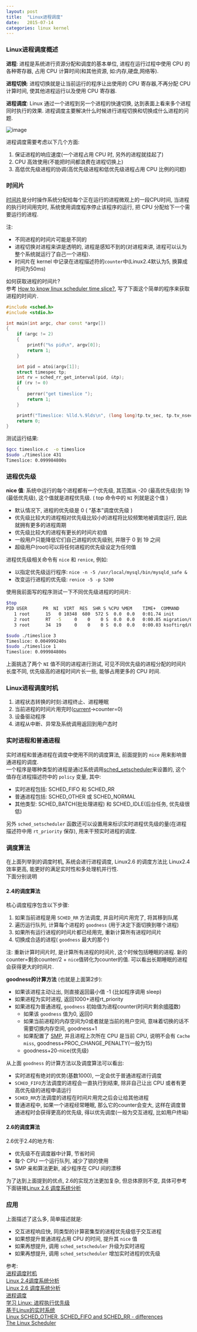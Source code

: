 ```yaml
---
layout: post
title:  "Linux进程调度"
date:   2015-07-14
categories: linux kernel
---
```


### Linux进程调度概述
**进程**: 进程是系统进行资源分配和调度的基本单位, 进程在运行过程中使用 CPU 的各种寄存器, 占用 CPU 计算时间(和其他资源, 如:内存,硬盘,网络等).

**进程切换**: 进程切换就是让当前运行的程序让出使用的 CPU 寄存器,不再分配 CPU 计算时间, 使其他进程运行以及使用 CPU 寄存器.

**进程调度**: Linux 通过一个进程到另一个进程的快速切换, 达到表面上看来多个进程同时执行的效果. 进程调度主要解决什么时候进行进程切换和切换成什么进程的问题.

![image](http://1824.img.pp.sohu.com.cn/images/blog/2012/10/29/15/4/e38795997_13b6f4fa2bdg2_blog.png)

进程调度需要考虑以下几个方面:

1. 保证进程的响应速度(一个进程占用 CPU 时, 另外的进程就挂起了)
2. CPU 高效使用(不能把时间都浪费在进程切换上)
3. 高低优先级进程的协调(高优先级进程和低优先级进程占用 CPU 比例的问题)

### 时间片
[时间片](https://zh.wikipedia.org/wiki/时间片)是分时操作系统分配给每个正在运行的进程微观上的一段CPU时间, 当进程的执行时间用完时, 系统使用调度程序停止该程序的运行, 把 CPU 分配给下一个需要运行的进程.  

注:

* 不同进程的时间片可能是不同的
* 进程切换对进程来讲是透明的, 进程是感知不到的(对进程来讲, 进程可以认为整个系统就运行了自己一个进程).
* 时间片在 kernel 中记录在进程描述符的`counter`中(Linux2.4默认为5, 换算成时间为50ms)

如何获取进程的时间片?  
参考 [How to know linux scheduler time slice?](http://stackoverflow.com/questions/16401294/how-to-know-linux-scheduler-time-slice), 写了下面这个简单的程序来获取进程的时间片.

```cpp
#include <sched.h>
#include <stdio.h>

int main(int argc, char const *argv[])
{
    if (argc != 2)
    {
        printf("%s pid\n", argv[0]);
        return 1;
    }

    int pid = atoi(argv[1]);
    struct timespec tp;
    int rv = sched_rr_get_interval(pid, &tp);
    if (rv != 0)
    {
        perror("get timeslice ");
        return 1;
    }

    printf("Timeslice: %lld.%.9lds\n", (long long)tp.tv_sec, tp.tv_nsec);
    return 0;
}

```

测试运行结果:

```sh
$gcc timeslice.c  -o timeslice
$sudo ./timeslice 431
Timeslice: 0.099984800s
```


### 进程优先级
**nice 值**: 系统中运行的每个进程都有一个优先级, 其范围从 -20 (最高优先级)到 19 (最低优先级), 这个值就是进程优先级. ( top 命令中的 `NI` 列就是这个值 )  

* 默认情况下, 进程的优先级是 0 ( “基本”调度优先级 )
* 优先级比较大的进程相对优先级比较小的进程将比较频繁地被调度运行, 因此就拥有更多的进程周期
* 优先级比较大的进程有更长的时间片初值
* 一般用户只能降低它们自己进程的优先级别, 并限于 0 到 19 之间
* 超级用户(root)可以将任何进程的优先级设定为任何值

进程优先级相关命令有 `nice` 和 `renice`, 例如:  

* 以指定优先级运行程序: `nice -n -5 /usr/local/mysql/bin/mysqld_safe &`  
* 改变运行进程的优先级: `renice -5 -p 5200`

使用我前面写的程序测试一下不同优先级进程的时间片:

```sh
$top
PID USER      PR  NI  VIRT  RES  SHR S %CPU %MEM    TIME+  COMMAND
   1 root      15   0 10348  680  572 S  0.0  0.0   0:01.74 init
   2 root      RT  -5     0    0    0 S  0.0  0.0   0:00.85 migration/0
   3 root      34  19     0    0    0 S  0.0  0.0   0:00.03 ksoftirqd/0

$sudo ./timeslice 3
Timeslice: 0.004999240s
$sudo ./timeslice 1
Timeslice: 0.099984800s
```
上面挑选了两个 `NI` 值不同的进程进行测试, 可见不同优先级的进程分配的时间片长度不同, 优先级高的进程时间片长一些, 能够占用更多的 CPU 时间.

### Linux进程调度时机

1. 进程状态转换的时刻:进程终止、进程睡眠
2. 当前进程的时间片用完时([current](http://stackoverflow.com/questions/12434651/what-is-the-current-in-linux-kernel-source)->counter=0)
3. 设备驱动程序
4. 进程从中断、异常及系统调用返回到用户态时

### 实时进程和普通进程
实时进程和普通进程在调度中使用不同的调度算法, 前面提到的 `nice` 用来影响普通进程的调度.  
一个程序是哪种类型的进程是通过系统调用[sched_setscheduler](http://www.man7.org/linux/man-pages/man2/sched_setscheduler.2.html)来设置的, 这个值存在进程描述符中的 `policy` 变量, 其中:

* 实时进程包括: SCHED_FIFO 和 SCHED_RR
* 普通进程包括: SCHED_OTHER 或 SCHED_NORMAL
* 其他类型: SCHED_BATCH(批处理进程) 和 SCHED_IDLE(后台任务, 优先级很低)

另外 `sched_setscheduler` 函数还可以设置用来标识实时进程优先级的量(在进程描述符中用 `rt_priority` 保存), 用来干预实时进程的调度.

### 调度算法
在上面列举到的调度时机, 系统会进行进程调度, Linux2.6 的调度方法比 Linux2.4 效率更高, 能更好的满足实时性和多处理机并行性.  
下面分别说明  

#### 2.4的调度算法

核心调度程序包含以下步骤:

1. 如果当前进程是用 `SCHED_RR` 方法调度, 并且时间片用完了, 将其移到队尾
2. 遍历运行队列, 计算每个进程的 `goodness` (用于决定下面切换到哪个进程)
3. 如果所有运行进程的时间片都已经用完, 重新计算所有进程时间片
4. 切换成合适的进程( `goodness` 最大的那个)

注: 重新计算时间片时, 是计算所有进程的时间片, 这个时候包括睡眠的进程. 新的counter=剩余counter/2 + `nice`值转化为counter的值. 可以看出长期睡眠的进程会获得更大的时间片.

**goodness的计算方法** (也就是上面第2步):

* 如果该进程主动让出, 则直接返回最小值 -1 (比如程序调用 sleep)
* 如果进程为实时进程, 返回1000+进程rt_priority
* 如果进程为普通进程,  `goodness` 初始值为进程counter(时间片剩余[嘀嗒](http://oss.org.cn/kernel-book/ch05/5.1.4.htm)数)
    * 如果该 `goodness` 值为0, 返回0
    * 如果当前进程的内存空间为0或者就是当前的用户空间, 意味着切换的话不需要切换内存空间, goodness+1
    * 如果配置了 [SMP](https://zh.wikipedia.org/wiki/對稱多處理), 并且进程上次所在  CPU 是当前 CPU, 说明不会有 `Cache miss`, goodness+PROC_CHANGE_PENALTY(一般为15)
    * goodness+20-nice(优先级)

从上面 `goodness` 的计算方法以及调度算法可以看出:

* 实时进程有绝对的优势(基数1000), 一定会优于普通进程进行调度
* `SCHED_FIFO`方法调度的进程会一直执行到结束, 除非自己让出 CPU 或者有更高优先级的进程申请运行
* `SCHED_RR`方法调度的进程在时间片用完之后会让给其他进程
* 普通进程中, 如果一个进程经常睡眠, 那么它的counter会变大, 这样在调度普通进程时会获得更高的优先级, 得以优先调度(一般为交互进程, 比如用户终端)

#### 2.6的调度算法
2.6优于2.4的地方有:

* 优先级不在调度器中计算, 节省时间
* 每个 CPU 一个运行队列, 减少了锁的使用
* SMP 亲和算法更新, 减少程序在 CPU 间的漂移

为了达到上面提到的优点, 2.6的实现方法更加复杂, 但总体原则不变, 具体可参考下面链接[Linux 2.6 调度系统分析](http://www.ibm.com/developerworks/cn/linux/kernel/l-kn26sch/)

### 应用
上面描述了这么多, 简单描述就是:

* 交互进程响应快, 同类型的计算密集型的进程优先级低于交互进程
* 如果想提升普通进程占用 CPU 的时间, 提升其 `nice` 值
* 如果再想提升, 调用 `sched_setscheduler` 升级为实时进程
* 如果再想提升, 调用 `sched_setscheduler` 增加实时进程的优先级

参考:  
[进程调度时机](http://oss.org.cn/kernel-book/ch05/5.3.2.htm)  
[Linux 2.4调度系统分析](http://www.ibm.com/developerworks/cn/linux/kernel/l-k24sch/)  
[Linux 2.6 调度系统分析](http://www.ibm.com/developerworks/cn/linux/kernel/l-kn26sch/)  
[进程调度](http://www.kerneltravel.net/books/ch07.pdf)  
[学习 Linux: 进程执行优先级](http://www.ibm.com/developerworks/cn/linux/l-lpic1-v3-103-6/)  
[基于Linux的实时系统](https://www.ibm.com/developerworks/cn/linux/embed/l-realtime/)  
[Linux SCHED\_OTHER, SCHED\_FIFO and SCHED\_RR - differences](http://stackoverflow.com/questions/9392415/linux-sched-other-sched-fifo-and-sched-rr-differences)  
[The Linux Scheduler](http://www.linuxjournal.com/article/3910)  

